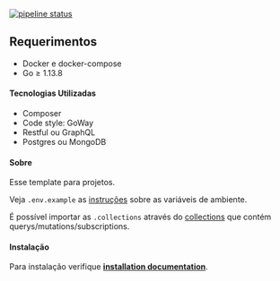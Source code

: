 [![pipeline status](https://github.com/viniciusmattosrj/template-go/badges/releaseCandidate/pipeline.svg)](https://github.com/viniciusmattosrj/template-go/commits/releaseCandidate)

## Requerimentos

- Docker e docker-compose
- Go &ge; 1.13.8

#### Tecnologias Utilizadas

* Composer
* Code style: GoWay
* Restful ou GraphQL 
* Postgres ou MongoDB 


#### Sobre

Esse template para projetos.

Veja `.env.example` as [instruções](docs/installation.md) sobre as variáveis de ambiente.

É possível importar as `.collections` através do [collections](docs/collections.json) que contém querys/mutations/subscriptions.

#### Instalação

Para instalação verifique **[installation documentation](docs/installation.md)**.